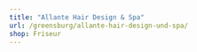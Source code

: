 ```yaml
---
title: "Allante Hair Design & Spa"
url: /greensburg/allante-hair-design-und-spa/
shop: Friseur
---
```

